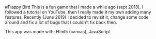 #Flappy Bird
This is a fun game that I made a while ago (sept 2018), 
I followed a tutorial on YouTube, then I really made it my own adding many features. 
Recently (June 2019) I decided to revisit it, 
change some code around and fix a lot of bugs that I couldn't fix back then. 

This app was made with: Html5 (canvas), JavaScript
